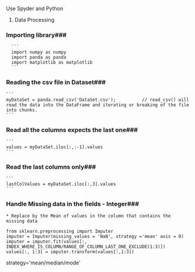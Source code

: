 
Use Spyder and Python

1. Data Processing
  ### Importing library###
      ```
      import numpy as numpy
      import panda as panda
      import matplotlib as matplotlib
      ```
  ### Reading the csv file in Dataset###
    ```
    myDataSet = panda.read_csv('DataSet.csv');          // read_csv() will read the data into the DataFrame and iterating or breaking of the file into chunks.
    ```
  ### Read all the columns expects the last one###
    ```
    values = myDataSet.iloc[:,:-1].values
    ```
   ### Read the last columns only###
    ```
    lastColValues = myDataSet.iloc[:,3].values
    ```
   ### Handle Missing data in the fields - Integer###
    * Replace by the Mean of values in the column that contains the missing data
   ```
   from sklearn.preprocessing import Imputer
   imputer = Imputer(missing_values = 'NaN', strategy ='mean' axis = 0)
   imputer = imputer.fit(values[:, INDEX_WHERE_IS_COLUMN/RANGE_OF_COLUMN_LAST_ONE_EXCLUDE(1:3)])
   values[:, 1:3] = imputer.transform(values[:,1:3])
   ```
   strategy='mean/median/mode'
     
    
